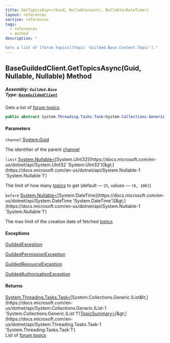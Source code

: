 ```yaml
---
title: GetTopicsAsync(Guid, Nullable<uint>, Nullable<DateTime>)
layout: references
section: references
tags:
  - references
  - method
description: "

Gets a list of [forum topics](Topic 'Guilded.Base.Content.Topic')."
---
```


## BaseGuildedClient.GetTopicsAsync(Guid, Nullable<uint>, Nullable<DateTime>) Method
##### **Assembly:** `Guilded.Base`<br/>**Type:** [`BaseGuildedClient`](BaseGuildedClient 'Guilded.Base.BaseGuildedClient')

Gets a list of [forum topics](Topic 'Guilded.Base.Content.Topic').

```csharp
public abstract System.Threading.Tasks.Task<System.Collections.Generic.IList<Guilded.Base.Content.TopicSummary>> GetTopicsAsync(Guid channel, System.Nullable<uint> limit=null, System.Nullable<System.DateTime> before=null);
```
#### Parameters

<a name='Guilded.Base.BaseGuildedClient.GetTopicsAsync(Guid,System.Nullable_uint_,System.Nullable_System.DateTime_).channel'></a>

`channel` [System.Guid](https://docs.microsoft.com/en-us/dotnet/api/System.Guid 'System.Guid')

The identifier of the parent [channel](ServerChannel 'Guilded.Base.Servers.ServerChannel')

<a name='Guilded.Base.BaseGuildedClient.GetTopicsAsync(Guid,System.Nullable_uint_,System.Nullable_System.DateTime_).limit'></a>

`limit` [System.Nullable&lt;](https://docs.microsoft.com/en-us/dotnet/api/System.Nullable-1 'System.Nullable`1')[System.UInt32](https://docs.microsoft.com/en-us/dotnet/api/System.UInt32 'System.UInt32')[&gt;](https://docs.microsoft.com/en-us/dotnet/api/System.Nullable-1 'System.Nullable`1')

The limit of how many [topics](Topic 'Guilded.Base.Content.Topic') to get (default — `25`, values — `(0, 100]`)

<a name='Guilded.Base.BaseGuildedClient.GetTopicsAsync(Guid,System.Nullable_uint_,System.Nullable_System.DateTime_).before'></a>

`before` [System.Nullable&lt;](https://docs.microsoft.com/en-us/dotnet/api/System.Nullable-1 'System.Nullable`1')[System.DateTime](https://docs.microsoft.com/en-us/dotnet/api/System.DateTime 'System.DateTime')[&gt;](https://docs.microsoft.com/en-us/dotnet/api/System.Nullable-1 'System.Nullable`1')

The max limit of the creation date of fetched [topics](Topic 'Guilded.Base.Content.Topic')

#### Exceptions

[GuildedException](GuildedException 'Guilded.Base.GuildedException')

[GuildedPermissionException](GuildedPermissionException 'Guilded.Base.GuildedPermissionException')

[GuildedResourceException](GuildedResourceException 'Guilded.Base.GuildedResourceException')

[GuildedAuthorizationException](GuildedAuthorizationException 'Guilded.Base.GuildedAuthorizationException')

#### Returns
[System.Threading.Tasks.Task&lt;](https://docs.microsoft.com/en-us/dotnet/api/System.Threading.Tasks.Task-1 'System.Threading.Tasks.Task`1')[System.Collections.Generic.IList&lt;](https://docs.microsoft.com/en-us/dotnet/api/System.Collections.Generic.IList-1 'System.Collections.Generic.IList`1')[TopicSummary](TopicSummary 'Guilded.Base.Content.TopicSummary')[&gt;](https://docs.microsoft.com/en-us/dotnet/api/System.Collections.Generic.IList-1 'System.Collections.Generic.IList`1')[&gt;](https://docs.microsoft.com/en-us/dotnet/api/System.Threading.Tasks.Task-1 'System.Threading.Tasks.Task`1')  
List of [forum topics](Topic 'Guilded.Base.Content.Topic')